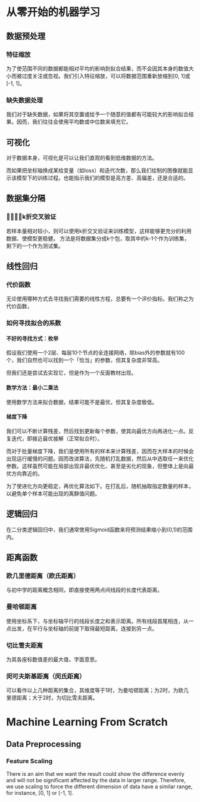 # 从零开始的机器学习

## 数据预处理
### 特征缩放
为了使范围不同的数据都能相对平均的影响到拟合结果，而不会因其本身的数值大小而被过度关注或忽视。我们引入特征缩放，可以将数据范围重新放缩到[0, 1]或[-1, 1]。

### 缺失数据处理
我们对于缺失数据，如果将其空置或给予一个随意的值都有可能较大的影响拟合结果。因而，我们往往会使用平均数或中位数来填充它。

## 可视化
对于数据本身，可视化是可以让我们直观的看到低维数据的方法。

而如果把坐标轴换成某给变量（如loss）和迭代次数，那么我们绘制的图像就能显示该模型下的训练过程。也能指示我们的模型是高方差、高偏差，还是合适的。

## 数据集分隔
### k折交叉验证
若样本量相对较小，则可以使用k折交叉验证来训练模型，这样能够更充分的利用数据、使模型更稳健。
方法是将数据集分成k个包，取其中的k-1个作为训练集，剩下的一个作为测试集。


## 线性回归
### 代价函数
无论使用哪种方式去寻找我们需要的线性方程，总要有一个评价指标。我们称之为代价函数，


### 如何寻找拟合的系数
#### 不好的寻找方式：枚举
假设我们使用一个2层、每层10个节点的全连接网络，除bias外的参数就有100个，我们自然也可以找到一个「恰当」的参数，但其复杂度非常高。

但我们还是尝试去实现它，但是作为一个反面教材出现。

#### 数学方法：最小二乘法
使用数学方法来拟合数据，结果可能不是最优，但其复杂度极低。

#### 梯度下降
我们可以不断计算残差，然后找到更新每个参数，使其向最优方向再进化一点。反复迭代，即接近最优接解（正常拟合时）。

而对于批量梯度下降，我们是使用所有的样本来计算残差，因而在大样本的时候会出现运行缓慢的问题。因而改进算法，先随机打乱数据，然后从中选取任一来优化参数。这样虽然可能在局部出现非最优优化、甚至是劣化的现象，但整体上是向最优方向靠近的。

为了使进化方向更稳定，再优化算法如下。在打乱后，随机抽取指定数量的样本，以避免单个样本可能出现的离群值问题。


## 逻辑回归
在二分类逻辑回归中，我们通常使用Sigmoid函数来将预测结果缩小到(0,1)的范围内。

## 距离函数
### 欧几里德距离（欧氏距离）
与初中学的距离概念相同，即直接使用两点间线段的长度代表距离。

### 曼哈顿距离
使用坐标系下，与坐标轴平行的线段长度之和表示距离。所有线段首尾相连，从一点出发，在平行与坐标轴的前提下取得最短距离，连接到另一点。

### 切比雪夫距离
为其各座标数值差的最大值，字面意思。

### 闵可夫斯基距离（闵氏距离）
可以看作以上几种距离的集合，其维度等于1时，为曼哈顿距离；为2时，为欧几里德距离；大于2时，为切比雪夫距离。


# Machine Learning From Scratch
## Data Preprocessing
### Feature Scaling
There is an aim that we want the result could show the difference evenly and will not be significant affected by the data in larger range. Therefore, we use scaling to force the different dimension of data have a similar range, for instance, [0, 1] or [-1, 1].


